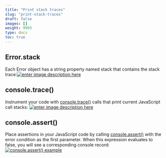 ```yaml
---
title: "Print stack traces"
slug: "print-stack-traces"
draft: false
images: []
weight: 9993
type: docs
toc: true
---
```


## Error.stack
Each Error object has a string property named stack that contains the stack trace:[![enter image description here][1]][1]


  [1]: http://i.stack.imgur.com/2sWn4.jpg

## console.trace()
Instrument your code with [console.trace()][1] calls that print current JavaScript call stacks:
[![enter image description here][2]][2]


  [1]: https://developers.google.com/web/tools/chrome-devtools/debug/console/console-reference#consoletraceobject
  [2]: http://i.stack.imgur.com/0XwSy.jpg

## console.assert()
Place assertions in your JavaScript code by calling [console.assert()][1] with the error condition as the first parameter. When this expression evaluates to false, you will see a corresponding console record:[![console.assert() example][2]][2]


  [1]: https://developers.google.com/web/tools/chrome-devtools/debug/console/console-reference#consoleassertexpression-object
  [2]: http://i.stack.imgur.com/9Xiwb.jpg

